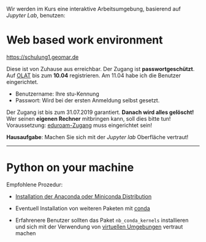 Wir werden im Kurs eine interaktive Arbeitsumgebung, basierend auf *Jupyter Lab*, benutzen:

# Web based work environment
<https://schulung1.geomar.de>

Diese ist von Zuhause aus erreichbar. Der Zugang ist **passwortgeschützt**. Auf
[OLAT](https://lms.uni-kiel.de/url/RepositoryEntry/2585952256) bis zum **10.04**
registrieren. Am 11.04 habe ich die Benutzer eingerichtet.

-   Benutzername: Ihre stu-Kennung
-   Passwort: Wird bei der ersten Anmeldung selbst gesetzt.

Der Zugang ist bis zum 31.07.2019 garantiert. **Danach wird alles gelöscht!**
Wer seinen **eigenen Rechner** mitbringen kann, soll dies bitte tun!
Voraussetzung: [eduroam-Zugang](https://www.rz.uni-kiel.de/de/tipps/wlan)
muss eingerichtet sein!

**Hausaufgabe**: Machen Sie sich mit der *Jupyter lab* Oberfläche vertraut!

---

# Python on your machine

Empfohlene Prozedur:

-   [Installation der Anaconda oder Miniconda Distribution](https://docs.anaconda.com/anaconda/install/)

-   Eventuell Installation von weiteren Paketen mit [conda](https://docs.conda.io/projects/conda/en/latest/user-guide/tasks/manage-pkgs.html)

-   Erfahrenere Benutzer sollten das Paket `nb_conda_kernels` installieren und sich
    mit der Verwendung von [virtuellen Umgebungen](https://docs.conda.io/projects/conda/en/latest/user-guide/tasks/manage-environments.html)
    vertraut machen
